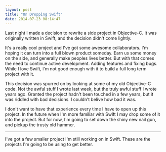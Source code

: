 ```yaml
---
layout: post
title: "On Dropping Swift"
date: 2014-07-23 08:14:47
---
```


Last night I made a decision to rewrite a side project in Objective-C.  It was originally written in Swift, and the decision didn't come lightly.  

It's a really cool project and I've got some awesome collaborators.  I'm hoping it can turn into a full blown product someday.  Earn us some money on the side, and generally make peoples lives better.  But with that comes the need to continue active development.  Adding features and fixing bugs.  While I love Swift, I'm not good enough with it to build a full long term project with it.

This decision was spurred on by looking at some of my old Objective-C code.  Not the awful stuff I wrote last week, but the truly awful stuff I wrote years ago.  Granted the project hadn't been touched in a few years, but it was riddled with bad decisions.  I couldn't belive how bad it was.

I don't want to have that experience every time I have to open up this project.  In the future when I'm more familiar with Swift I may drop some of it into the project.  But for now, I'm going to set down the shiny new nail gun, and pickup the trusty old hammer.

***

I've got a few smaller project I'm still working on in Swift.  These are the projects I'm going to be using to get better.
